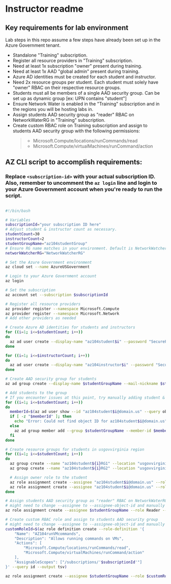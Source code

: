 # Instructor readme

## Key requirements for lab environment

Lab steps in this repo assume a few steps have already been set up in the Azure Government tenant.

- Standalone "Training" subscription.
- Register all resource providers in "Training" subscription.
- Need at least 1x subscription "owner" present during training.
- Need at least 1x AAD "global admin" present during training.
- Azure AD identities must be created for each student and instructor.
- Need 2x resource groups per student. Each student must solely have "owner" RBAC on their respective resource groups.
- Students must all be members of a single AAD security group. Can be set up as dynamic group [ex: UPN contains "student"] 
- Ensure Network Water is enabled in the "Training" subscription and in the regions you will be hosting labs in.
- Assign students AAD security group as "reader" RBAC on NetworkWaterRG in "Training" subscription.
- Create custom RBAC role on Training subscription and assign to students AAD security group with the following permissions:
   >- Microsoft.Compute/locations/runCommands/read
   >- Microsoft.Compute/virtualMachines/runCommand/action

## AZ CLI script to accomplish requirements:
### Replace `<subscription-id>` with your actual subscription ID. Also, remember to uncomment the `az login` line and login to your Azure Government account when you're ready to run the script.
```bash

#!/bin/bash

# Variables
subscriptionId="your subscription ID here"
# Adjust student & instructor count as necessary.
studentCount=30
instructorCount=2
studentGroupName="az104studentGroup"
# Ensure RG name matches in your environment. Default is NetworkWatcherRG.
networkWatcherRG="NetworkWatcherRG"

# Set the Azure Government environment
az cloud set --name AzureUSGovernment

# Login to your Azure Government account
az login

# Set the subscription
az account set --subscription $subscriptionId

# Register all resource providers
az provider register --namespace Microsoft.Compute
az provider register --namespace Microsoft.Network
# Add other providers as needed

# Create Azure AD identities for students and instructors
for ((i=1; i<=$studentCount; i++))
do
  az ad user create --display-name "az104student$i" --password "SecureP@ssword" --user-principal-name "az104student$i@domain.us" --force-change-password-next-sign-in true
done

for ((i=1; i<=$instructorCount; i++))
do
  az ad user create --display-name "az104instructor$i" --password "SecureP@ssword" --user-principal-name "az104instructor$i@domain.us" --force-change-password-next-sign-in true
done

# Create AAD security group for students
az ad group create --display-name $studentGroupName --mail-nickname $studentGroupName

# Add students to the group
# If you encounter issues at this point, try manually adding student & instructor users to the group.
for ((i=1; i<=$studentCount; i++))
do
  memberId=$(az ad user show --id "az104student$i@domain.us" --query objectId --output tsv)
  if [ -z "$memberId" ]; then
    echo "Error: Could not find object ID for az104student$i@domain.us"
  else
    az ad group member add --group $studentGroupName --member-id $memberId
  fi
done

# Create resource groups for students in usgovvirginia region
for ((i=1; i<=$studentCount; i++))
do
  az group create --name "az104student${i}RG1" --location "usgovvirginia"
  az group create --name "az104student${i}RG2" --location "usgovvirginia"

  # Assign owner role to the student
  az role assignment create --assignee "az104student$i@domain.us" --role Owner --resource-group "az104student${i}RG1"
  az role assignment create --assignee "az104student$i@domain.us" --role Owner --resource-group "az104student${i}RG2"
done

# Assign students AAD security group as "reader" RBAC on NetworkWaterRG
# might need to change --assignee to --assignee-object-id and manually input obj ID.
az role assignment create --assignee $studentGroupName --role Reader --resource-group $networkWatcherRG

# Create custom RBAC role and assign to students AAD security group
# might need to change --assignee to --assignee-object-id and manually input obj ID.
customRoleId=$(az role definition create --role-definition '{
    "Name": "AZ104runVMcommands",
    "Description": "Allows running commands on VMs",
    "Actions": [
        "Microsoft.Compute/locations/runCommands/read",
        "Microsoft.Compute/virtualMachines/runCommand/action"
    ],
    "AssignableScopes": ["/subscriptions/'$subscriptionId'"]
}' --query id --output tsv)

az role assignment create --assignee $studentGroupName --role $customRoleId
```

